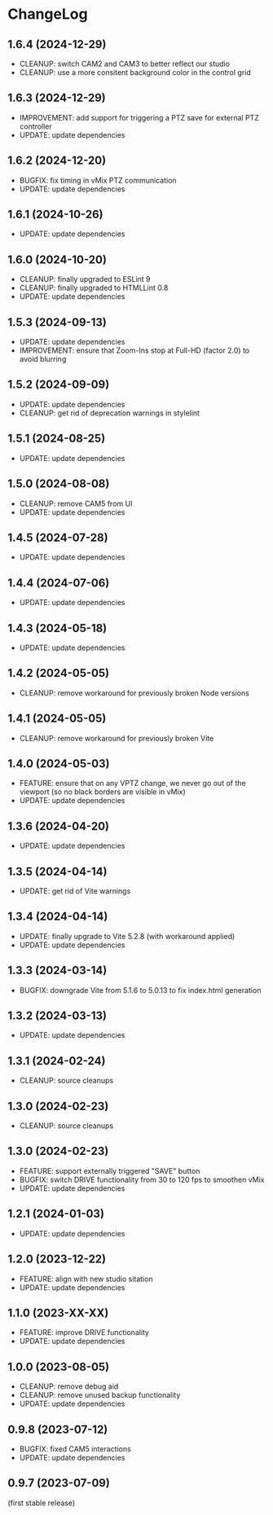 
ChangeLog
=========

1.6.4 (2024-12-29)
------------------

- CLEANUP: switch CAM2 and CAM3 to better reflect our studio
- CLEANUP: use a more consitent background color in the control grid

1.6.3 (2024-12-29)
------------------

- IMPROVEMENT: add support for triggering a PTZ save for external PTZ controller
- UPDATE: update dependencies

1.6.2 (2024-12-20)
------------------

- BUGFIX: fix timing in vMix PTZ communication
- UPDATE: update dependencies

1.6.1 (2024-10-26)
------------------

- UPDATE: update dependencies

1.6.0 (2024-10-20)
------------------

- CLEANUP: finally upgraded to ESLint 9
- CLEANUP: finally upgraded to HTMLLint 0.8
- UPDATE: update dependencies

1.5.3 (2024-09-13)
------------------

- UPDATE: update dependencies
- IMPROVEMENT: ensure that Zoom-Ins stop at Full-HD (factor 2.0) to avoid blurring

1.5.2 (2024-09-09)
------------------

- UPDATE: update dependencies
- CLEANUP: get rid of deprecation warnings in stylelint

1.5.1 (2024-08-25)
------------------

- UPDATE: update dependencies

1.5.0 (2024-08-08)
------------------

- CLEANUP: remove CAM5 from UI
- UPDATE: update dependencies

1.4.5 (2024-07-28)
------------------

- UPDATE: update dependencies

1.4.4 (2024-07-06)
------------------

- UPDATE: update dependencies

1.4.3 (2024-05-18)
------------------

- UPDATE: update dependencies

1.4.2 (2024-05-05)
------------------

- CLEANUP: remove workaround for previously broken Node versions

1.4.1 (2024-05-05)
------------------

- CLEANUP: remove workaround for previously broken Vite

1.4.0 (2024-05-03)
------------------

- FEATURE: ensure that on any VPTZ change, we never go out of the viewport (so no black borders are visible in vMix)
- UPDATE: update dependencies

1.3.6 (2024-04-20)
------------------

- UPDATE: update dependencies

1.3.5 (2024-04-14)
------------------

- UPDATE: get rid of Vite warnings

1.3.4 (2024-04-14)
------------------

- UPDATE: finally upgrade to Vite 5.2.8 (with workaround applied)
- UPDATE: update dependencies

1.3.3 (2024-03-14)
------------------

- BUGFIX: downgrade Vite from 5.1.6 to 5.0.13 to fix index.html generation

1.3.2 (2024-03-13)
------------------

- UPDATE: update dependencies

1.3.1 (2024-02-24)
------------------

- CLEANUP: source cleanups

1.3.0 (2024-02-23)
------------------

- CLEANUP: source cleanups

1.3.0 (2024-02-23)
------------------

- FEATURE: support externally triggered "SAVE" button
- BUGFIX: switch DRIVE functionality from 30 to 120 fps to smoothen vMix
- UPDATE: update dependencies

1.2.1 (2024-01-03)
------------------

- UPDATE: update dependencies

1.2.0 (2023-12-22)
------------------

- FEATURE: align with new studio sitation
- UPDATE: update dependencies

1.1.0 (2023-XX-XX)
------------------

- FEATURE: improve DRIVE functionality
- UPDATE: update dependencies

1.0.0 (2023-08-05)
------------------

- CLEANUP: remove debug aid
- CLEANUP: remove unused backup functionality
- UPDATE: update dependencies

0.9.8 (2023-07-12)
------------------

- BUGFIX: fixed CAM5 interactions
- UPDATE: update dependencies

0.9.7 (2023-07-09)
------------------

(first stable release)

